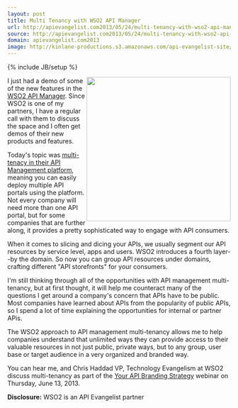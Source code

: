 ```yaml
---
layout: post
title: Multi Tenancy with WSO2 API Manager
url: http://apievangelist.com2013/05/24/multi-tenancy-with-wso2-api-manager/
source: http://apievangelist.com2013/05/24/multi-tenancy-with-wso2-api-manager/
domain: apievangelist.com2013
image: http://kinlane-productions.s3.amazonaws.com/api-evangelist-site/blog/wso2-multi-tenancy.png
---
```

{% include JB/setup %}<p>
     <a href="http://wso2.org/library/articles/2013/05/multitenant-api-management-new-wso2-api-manager-140"><img src="https://s3.amazonaws.com/kinlane-productions/api-service-providers/wso2/wso2-multi-tenancy.png"  width="325" align="right" /></a>
</p>
<p>
     I just had a demo of some of the new features in the <a title="API Manager" href="http://wso2.com/products/api-manager/">WSO2 API Manager</a>. Since WSO2 is one of my partners, I have a regular call with them to discuss the space and I often get demos of their new products and features.
</p>
<p>
     Today's topic was <a href="http://wso2.org/library/articles/2013/05/multitenant-api-management-new-wso2-api-manager-140">multi-tenacy in their API Management platform</a>, meaning you can easily deploy multiple API portals using the platform. Not every company will need more than one API portal, but for some companies that are further along, it provides a pretty sophisticated way to engage with API consumers.
</p>
<p>
     When it comes to slicing and dicing your APIs, we usually segment our API resources by service level, apps and users. WSO2 introduces a fourth layer--by the domain. So now you can group API resources under domains, crafting different "API storefronts" for your consumers.
</p>
<p>
     I'm still thinking through all of the opportunities with API management multi-tenancy, but at first thought, it will help me counteract many of the questions I get around a company's concern that APIs have to be public. Most companies have learned about APIs from the popularity of public APIs, so I spend a lot of time explaining the opportunities for internal or partner APis.
</p>
<p>
     The WSO2 approach to API management multi-tenancy allows me to help companies understand that unlimited ways they can provide access to their valuable resources in not just public, private ways, but to any group, user base or target audience in a very organized and branded way.
</p>
<p>
     You can hear me, and Chris Haddad VP, Technology Evangelism at WSO2 discuss multi-tenancy as part of the <a href="http://wso2.org/library/webinars/2013/06/your-api-branding-strategy">Your API Branding Strategy</a> webinar on Thursday, June 13, 2013.
</p>
<p>
     <strong>Disclosure:</strong> WSO2 is an API Evangelist partner
</p>
